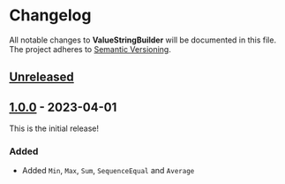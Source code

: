 # Changelog

All notable changes to **ValueStringBuilder** will be documented in this file. The project adheres to [Semantic Versioning](https://semver.org/spec/v2.0.0.html).

<!-- The format is based on [Keep a Changelog](https://keepachangelog.com/en/1.0.0/) -->

## [Unreleased]

## [1.0.0] - 2023-04-01

This is the initial release!

### Added

-   Added `Min`, `Max`, `Sum`, `SequenceEqual` and `Average`

[Unreleased]: https://github.com/linkdotnet/LinqSIMDExtensions/compare/1.0.0...HEAD

[1.0.0]: https://github.com/linkdotnet/LinqSIMDExtensions/compare/e70becb4068b55fd771e09975d6b223076ce6d2c...1.0.0
